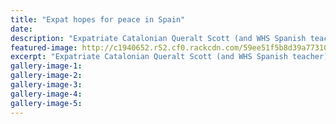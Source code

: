 ```yaml
---
title: "Expat hopes for peace in Spain"
date: 
description: "Expatriate Catalonian Queralt Scott (and WHS Spanish teacher) hopes for a peaceful solution to the troubles in her former homeland."
featured-image: http://c1940652.r52.cf0.rackcdn.com/59ee51f5b8d39a7731000106/queralt-Scott-peace-in-spain-chron-18-oct.jpg
excerpt: "Expatriate Catalonian Queralt Scott (and WHS Spanish teacher) hopes for a peaceful solution to the troubles in her former homeland."
gallery-image-1: 
gallery-image-2: 
gallery-image-3: 
gallery-image-4: 
gallery-image-5: 
---
```

